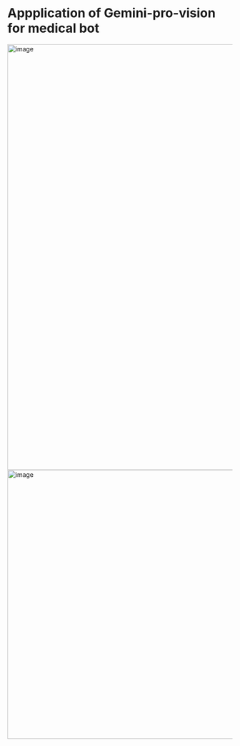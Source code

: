 # Appplication of Gemini-pro-vision for medical bot

<img width="954" alt="image" src="https://github.com/vishnu020/-Application_of_gemini-pro-vision-Medical_Assistant_bot/assets/107911588/db49c9e9-e2a1-4411-a5bf-dcdc177af4dd">
<img width="603" alt="image" src="https://github.com/vishnu020/-Application_of_gemini-pro-vision-Medical_Assistant_bot/assets/107911588/f8e6d4f2-a00d-4bdb-a919-f331532fe9e1">


